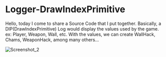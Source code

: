 # Logger-DrawIndexPrimitive
Hello, today I come to share a Source Code that I put together. Basically, a DIP(DrawIndexPrimitive) Log would display the values used by the game. ex: Player, Weapon, Wall, etc. With the values, we can create WallHack, Chams, WeaponHack, among many others... 

![Screenshot_2](https://user-images.githubusercontent.com/41032795/81720662-172a4a80-9455-11ea-9bbd-d33d11b433dd.png)
